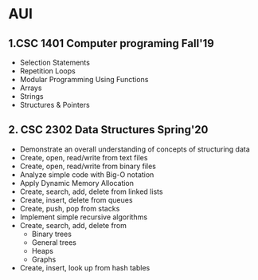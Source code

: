 # AUI
## 1.CSC 1401 Computer programing  Fall'19
- Selection Statements
- Repetition Loops
- Modular Programming Using Functions
- Arrays
- Strings
- Structures & Pointers
## 2. CSC 2302 Data Structures Spring'20
- Demonstrate an overall understanding of concepts of structuring data
- Create, open, read/write from text files
- Create, open, read/write from binary files
- Analyze simple code with Big-O notation
- Apply Dynamic Memory Allocation
- Create, search, add, delete from linked lists
- Create, insert, delete from queues
- Create, push, pop from stacks
- Implement simple recursive algorithms
- Create, search, add, delete from
    - Binary trees
    - General trees 
    - Heaps
    - Graphs
- Create, insert, look up from hash tables


